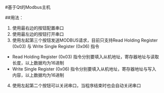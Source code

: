 #基于Qt的Modbus主机

##用法：
1. 使用最右边的按钮配置串口
2. 使用最左边的按钮打开串口
3. 使用左起第三个按钮发送MODBUS请求，目前只支持Read Holding Register (0x03) 与 Write Single Register (0x06) 指令
 - Read Holding Register (0x03) 指令分别要填入从机地址，寄存器地址与读取长度，以上数据均为16进制
 - Write Single Register (0x06) 指令分别要填入从机地址，寄存器地址与写入内容，以上数据均为16进制
4. 使用左起第二个按钮可以关闭串口，当程序结束时也会自动关闭串口

